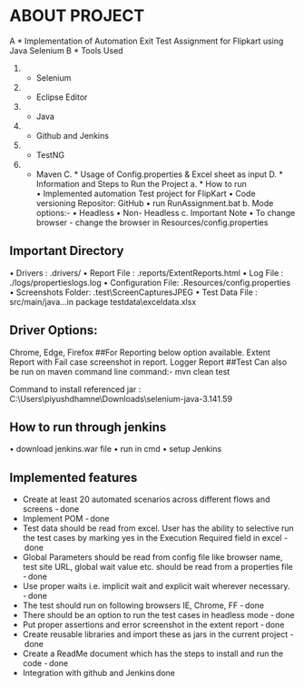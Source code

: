 # ABOUT PROJECT 

A *	Implementation of Automation Exit Test Assignment for Flipkart using Java Selenium
B	* Tools Used 
1.	* Selenium 
2.	* Eclipse Editor
3.	* Java
4.	* Github and Jenkins
5.	* TestNG 
6.	* Maven 
C.	* Usage of Config.properties & Excel sheet as input
D. *	Information and Steps to Run the Project
a.	* How to run  
•	Implemented automation Test project for FlipKart
•	Code versioning Repositor: GitHub
•	run RunAssignment.bat 
b.	Mode options:-
•	Headless 
•	Non- Headless
c.	Important Note 
•	To change browser - change the browser in Resources/config.properties 

## Important Directory 
•	Drivers : .drivers/ 
•	Report File : .reports/ExtentReports.html 
•	Log File : ./logs/propertieslogs.log 
•	Configuration File: .Resources/config.properties 
•	Screenshots Folder: .test\ScreenCapturesJPEG 
•	Test Data File : src/main/java…in package testdata\exceldata.xlsx


## Driver Options:
Chrome, Edge, Firefox
##For Reporting below option available. Extent Report with Fail case screenshot in report. Logger Report
##Test Can also be run on maven command line command:- mvn clean test

Command to install referenced  jar : 
C:\Users\piyushdhamne\Downloads\selenium-java-3.141.59 
 
## How to run through jenkins 

•	download jenkins.war file 
•	run in cmd 
•	setup Jenkins 

 
## Implemented features 

*	Create at least 20 automated scenarios across different flows and screens - done 
*	Implement POM - done 
* Test data should be read from excel. User has the ability to selective run the test cases by marking yes in the Execution Required field in excel - done 
*	Global Parameters should be read from config file like browser name, test site URL, global wait value etc. should be read from a properties file - done 
*	Use proper waits i.e. implicit wait and explicit wait wherever necessary. - done 
*	The test should run on following browsers IE, Chrome, FF - done 
*	There should be an option to run the test cases in headless mode - done 
*	Put proper assertions and error screenshot in the extent report - done 
*	Create reusable libraries and import these as jars in the current project - done 
*	Create a ReadMe document which has the steps to install and run the code - done 
*	Integration with github and Jenkins done 
